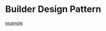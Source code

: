 # Builder Design Pattern

[example](https://github.com/emanueltrandafir/java-course/blob/master/src/examples/design_patterns/creational/Builder.java)
